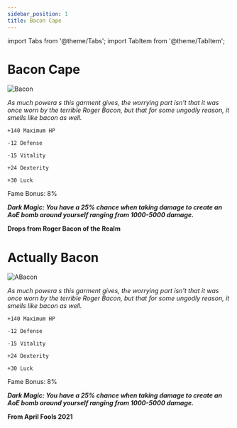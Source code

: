 ```yaml
---
sidebar_position: 1
title: Bacon Cape
---
```


import Tabs from '@theme/Tabs';
import TabItem from '@theme/TabItem';

<Tabs>
  <TabItem value="Bacon Cape" label="Bacon Cape" default>

# Bacon Cape

![Bacon](https://vwiki.valorserver.com/api/item/picture/bacon%20cape)

<i>As much powera s this garment gives, the worrying part isn't that it was once worn by the terrible Roger Bacon, but that for some ungodly reason, it smells like bacon as well.</i>

    +140 Maximum HP
    
    -12 Defense
    
    -15 Vitality
    
    +24 Dexterity
    
    +30 Luck
    
Fame Bonus: 8%

***Dark Magic: You have a 25% chance when taking damage to create an AoE bomb around yourself ranging from 1000-5000 damage.***

**Drops from Roger Bacon of the Realm**

  </TabItem>
  <TabItem value="Actually Bacon" label="Actually Bacon">

# Actually Bacon

![ABacon](https://vwiki.valorserver.com/api/item/picture/actually%20bacon)

<i>As much powera s this garment gives, the worrying part isn't that it was once worn by the terrible Roger Bacon, but that for some ungodly reason, it smells like bacon as well.</i>

    +140 Maximum HP
    
    -12 Defense
    
    -15 Vitality
    
    +24 Dexterity
    
    +30 Luck
    
Fame Bonus: 8%

***Dark Magic: You have a 25% chance when taking damage to create an AoE bomb around yourself ranging from 1000-5000 damage.***

**From April Fools 2021**

  </TabItem>
</Tabs>
